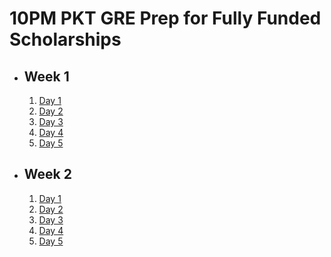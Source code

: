 # 10PM PKT GRE Prep for Fully Funded Scholarships

- ## Week 1

   1. [Day 1](https://www.facebook.com/iCodeguru/videos/1846096119254068)
   2. [Day 2](https://www.facebook.com/iCodeguru/videos/588586904143677)
   3. [Day 3](https://www.facebook.com/iCodeguru/videos/2523128037892957)
   4. [Day 4](https://www.facebook.com/iCodeguru/videos/921437620113273)
   5. [Day 5](https://www.facebook.com/iCodeguru/videos/617723177316408)

- ## Week 2

   1. [Day 1](https://www.facebook.com/iCodeguru/videos/1549451529059998)
   2. [Day 2](https://www.facebook.com/watch/?v=580233478244946)
   3. [Day 3](https://www.facebook.com/iCodeguru/videos/950215153748030)
   4. [Day 4](https://www.facebook.com/iCodeguru/videos/1688578362000314)
   5. [Day 5](https://www.facebook.com/iCodeguru/videos/489093020589451)

<!-- - ## Week 3

   1. [Day 1](https://www.facebook.com/iCodeguru/videos/1849757335769831)
   2. [Day 2](https://www.facebook.com/iCodeguru/videos/511933508130997)
   3. [Day 3](https://www.facebook.com/watch/?v=630843676142341)
   4. [Day 4]()
   5. [Day 5](https://www.facebook.com/iCodeguru/videos/915754277063218) -->

<!-- - ## Week 

   1. [Day 1](https://www.facebook.com/watch/?v=1418783412428048)
   2. [Day 2](https://www.facebook.com/iCodeguru/videos/1155321225498070)
   3. [Day 3]()
   4. [Day 4]()
   5. [Day 5]() -->

<!-- - ## Week 

   1. [Day 1]()
   2. [Day 2]()
   3. [Day 3]()
   4. [Day 4]()
   5. [Day 5]() -->